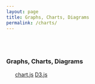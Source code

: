 ```yaml
---
layout: page
title: Graphs, Charts, Diagrams
permalink: /charts/
---
```


<br/><br/>

### Graphs, Charts, Diagrams

<ul>
 <a href="/charts/chartjs/">chart.js</a>
 <a href="/charts/d3/">D3.js</a>
</ul>
